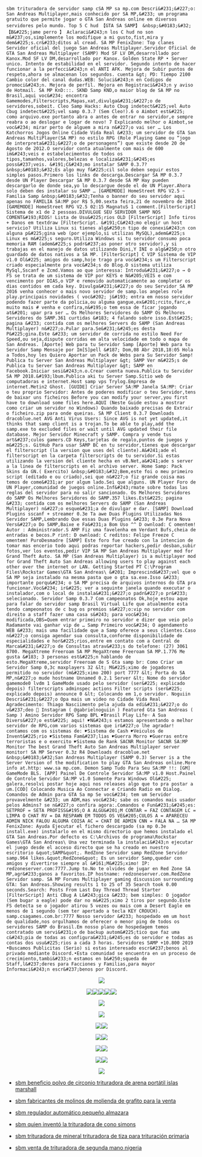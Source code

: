 
```
sbm trituradora de servidor samp cSA MP sa mp.com Descri&#231;&#227;o: San Andreas Multiplayer,mais conhecido por SA MP,&#233; um programa gratuito que permite jogar o GTA San Andreas online em diversos servidores pelo mundo. Top 5 C hud 【GTA SA SAMP】 &nbsp;&#0183;&#32;【B&#225;jame perro 】 Aclaraci&#243;n los C hud no son m&#237;os,simplemente los modifique a mi gusto,fist,mira y dem&#225;s.cr&#233;ditos al cread. SA MP FenixZone: Top clanes Servidor oficial del juego San Andreas Multiplayer.Servidor Oficial de GTA San Andreas Multiplayer (SAMP) Mod SF LV DM,desarrollado por Kanox.Mod SF LV DM,desarrollado por Kanox. Golden State RP • Server unico. Intento de estabilidad en el servidor. Segundo intento de hacer funcionar a la perfecci&#243;n el ANTI AFK. Mejora de Subir puntos de respeto,ahora se almacenan los segundos. cuenta &gt; PD: Tiempo 2100 Cambio color del canal dudas.WEB: Soluci&#243;n en Codigos de promoci&#243;n. Mejora de perfil. Mejora en Registraci&#243;n y aviso de Hotmail. SA MP KnD:::. SKND Samp KND,o maior blog de SA MP no Brasil,aqui voc&#234; encontra Gamemodes,Filterscripts,Mapas,xat,divulga&#231;&#227;o de servidores,sobeit. Cleo Samp Hacks: Auto Cbug indetect&#225;vel Auto Cbug indetect&#225;vel samp 0.3.7 (Sem Cleo!).6 o Aimbot est&#225; como arquivo.exe portanto abra o antes de entrar no servidor,e sempre reabra o ao deslogar e logar de novo! 7 Explicando melhor o Aimbot,se voc&#234; mirar perto de alguem a mira n&#227;o vai ser … Los Katchorros Jogos Online Cidade Vida Real &#233; um servidor de GTA San Andreas MultiPlayer(SA MP) no estilo RPG (Role Playing Game ou “jogo de interpreta&#231;&#227;o de personagens”) que existe desde 20 de Agosto de 2012.O servidor conta atualmente com mais de 600 im&#243;veis e estabelecimentos de todos os tipos,tamanhos,valores,belezas e localiza&#231;&#245;es poss&#237;veis. &#191;C&#243;mo instalar SAMP 0.3.7? &nbsp;&#0183;&#32;Es algo muy f&#225;cil solo deben seguir estos simples pasos.Primero los links de descarga.Descargar SA MP 0.3.7 desde UN Player Descargar SA MP 0.3.7 desde SA MP Hay pueden descargarlo de donde sea,yo lo descargue desde el de UN Player.Ahora solo deben des instalar su SAMP … [GAMEMODE] HomeStreet RPG V2.5 ~ Familia Samp &nbsp;&#0183;&#32;Tenha o banner do seu servidor aqui apenas no FAMILIA SA:MP por R$ 5,00.sexta feira,21 de novembro de 2014 [GAMEMODE] HomeStreet RPG V2.5 02:15 MagnatuS 1 comment.[FilterScript] Sistema de x1 de 2 pessoas.DIVULGUE SEU SERVIDOR SAMP NOS COMENT&#193;RIOS! Lista de Usu&#225;rios OLD [FilterScript] Info tiros + Danos em textdraw [FilterScript. &#191;C&#243;mo elegir un host servicio? Utiliza Linux si tienes alg&#250;n tipo de conexi&#243;n con alguna p&#225;gina web (por ejemplo,si utilizas MySQL),adem&#225;s Linux es m&#225;s seguro.Utiliza Windows si tu servidor consumo poca memoria RAM (adem&#225;s podr&#237;as poner otro servidor),y si trabajas en el manejo de datos utilizando Dini,Y INI o alg&#250;n otro guardado de datos nativos a SA MP. [FilterScript] C VIP Sistema de VIP v1.0 Ol&#225; amigos do samp,hoje trago pra voc&#234;s um Filterscript criado especialmente pra voc&#234;s do Blog.O sistema utiliza MySql,Sscanf e Zcmd.Vamos ao que interessa: Introdu&#231;&#227;o → O FS se trata de um sistema de VIP por KEYS e N&#205;VEIS e com vencimento por DIAS,o VIP e removido automaticamente ao completar os dias contidos em cada key. Divulga&#231;&#227;o do seu Servidor SA MP 2016 venha conhecer o mais novo servidor de samp.los angeles role play.principais novidades ( voc&#202; j&#193; entra em nosso servidor podendo fazer parte da policia,ou alguma gangue,ex&#201;rcito,farc,e muito mais # venha e confira,n&#195;o tem essa de ficar jogando at&#201; upar pra ser … Os Melhores Servidores do SAMP Os Melhores Servidores do SAMP.361 curtidas &#183; 4 falando sobre isso.Est&#225; pagina &#233; contida com os melhores Servers do SAMP (San Andreas Multiplayer) n&#227;o.Pular para.Se&#231;&#245;es desta P&#225;gina.Este &#233; um servidor de corrida no estilo Need For Speed,ou seja,dispute corridas em alta velocidade em todo o mapa de San Andreas. [Aporte] Web para tu Servidor Samp [Aporte] Web para tu Servidor Samp Mensaje por Im[S]pell &#187; Dom,08 Abr 2018,18:05 Hola a Todos,hoy les Quiero Aportar un Pack de Webs para Su Servidor Samp! Publica tu Server San Andreas Multiplayer &gt; SAMP Ver m&#225;s de Publica tu Server San Andreas Multiplayer &gt; SAMP en Facebook.Iniciar sesi&#243;n.o.Crear cuenta nueva.Publica tu Servidor SA MP 2018.&#193;lbum.Publica aki tu Server Samp.Sitio web de computadoras e internet.Host samp vps Trylog.Empresa de internet.Metin2 Ghost. [GUIDE] Criar Server SA:MP Janela SA:MP: Criar o teu proprio Servidor: Antes de poderes modificar o teu Servidor,tens de baixar uns ficheiros Before you can modify your server,you first have to download some files here.AQUI (Neste Guide estou a mostrar como criar um servidor no Windows) Quando baixado precisas de Extrair o ficheiro.zip para onde queiras. SA MP Client 0.3.7 Downloads dracoblue.net AVG Anti Virus Users: Since AVG is not yet updated,it thinks that samp client is a trojan.To be able to play,add the samp.exe to excluded files or wait until AVG updated their file database. Mejor Servidor Minecraft y SAMP. Compra y vende tus art&#237;culos gamers.CD Keys,tarjetas de regalo,puntos de juegos y m&#225;s. GitHub Para usar SAMP BC en tu servidor,tienes que descargar el filterscript (la version que uses del cliente).A&#241;ade el filterscript en la carpeta filterscripts de tu servidor.Si estas utilizando la version del cliente hecha en vB.Net,a&#241;ade s server a la linea de filterscripts en el archivo server. Home Samp: Pack Skins da GN.( Exercito) &nbsp;&#0183;&#32;Bem,este foi o meu primeiro script (editado e ou criado),sei que n&#227;o fiz grande coisa mas temos de come&#231;ar por algum lado.Sei que alguns. UN Player Foro de UN Player,comunidad de juegos online.Inf&#243;rmate sobre todas las reglas del servidor para no salir sancionado. Os Melhores Servidores do SAMP Os Melhores Servidores do SAMP.357 likes.Est&#225; pagina &#233; contida com os melhores Servers do SAMP (San Andreas Multiplayer) n&#227;o esque&#231;a de divulgar e dar. [SAMP] Download Plugins sscanf + streamer 0.3e Ta awe Duas Plugins Utilizadas Nos Servidor SAMP,Lembrando Que essas Duas Plugins &#233; 0.3e Para Nova Vers&#227;o Do SAMP,Baixe e Fa&#231;a Bom Uso ^^ D ownload: C omentem! Autor : Administrador.S AMP Fiz uma favelenha em Verdant Bufs,cheia de entradas e becos.P rint: D ownload: C reditos: Felipe Freeze C omentem! PuroDesmadre [SAMP] Este foro fue creado con la intencion de tomar mas encerio todo aqui podras reportar hackers,pedir desban,subir fotos,ver los eventos,pedir VIP SA MP San Andreas Multiplayer mod for Grand Theft Auto. SA MP (San Andreas Multiplayer) is a multiplayer mod for Grand Theft Auto San Andreas allowing users to play against each other over the internet or LAN. Getting Started PT C:\Program Files\Rockstar Games\GTA San Andreas\ &#201; Imprescind&#237;vel que o SA MP seja instalado na mesma pasta que o gta sa.exe.Isso &#233; importante porqu&#234; o SA MP precisa de arquivos internos do GTA pra funcionar.Voc&#234; ir&#225; ver a seguinte janela quando executar o instalador,com o local de instala&#231;&#227;o padr&#227;o pr&#233; selecionado. Servidor Samp 0.3.7 Com campeonatos Ok,hoje estou aque para falar do servidor samp Brasil Virtual Life que atualmente esta tendo campeonatos de c bug os premios s&#227;o:vip no servidor com direito a staff fazer uma casa s&#243; para voc&#234; modificada,OBS=Quem entrar primeiro no servidor e dizer que veio pelo Radamante vai ganhar vip de … Samp Primeiro voc&#234; O agendamento WEB &#233; mais uma facilidade que a Samp oferece a seus clientes.Caso n&#227;o consiga agendar sua consulta,conforme disponibilidade de especialidades e hor&#225;rios,entre em contato com a Central de Marca&#231;&#227;o de Consultas atrav&#233;s do telefone: (27) 3061 8700. MegaXtreme Freeroam SA MP MegaXtreme Freeroam SA MP.1.776 Me gusta &#183; 3 personas est&#225;n hablando de esto.MegaXtreme,servidor Freeroam de S Gta samp br: Como Criar um Servidor Samp 0,3c maxplayers 32 &lt; M&#225;ximo de jogadores permitido no servidor (m&#225;ximo 200) port 7777 &lt; Porta do SA MP,n&#227;o mude hostname Unnamed 0.2.1 Server &lt; Nome do servidor gamemode0 lvdm 1 GameMode usado pelo servidor (ser&#225; explicado depois) filterscripts adminspec actions Filter scripts (ser&#225; explicado depois) announce 0 &lt; Colocando em 1,o servidor. Noguiin Descri&#231;&#227;o Opa mais um video no Cidade Vida Real Agradecimento: Thiago Nasciimento pela ajuda da edi&#231;&#227;o do v&#237;deo 📱 Instagram ( @gabrielnoguiin ) Featured Gta San Andreas ( Samp ) Amino Servidor RPG Samp BPL ☛Brasil Play Life☜ A Sua Divers&#227;o est&#225; aqui! ☛N&#243;s estamos apresentando o melhor servidor de RPG,com varios sistemas que ir&#227;o lhe agradar! contamos com os sistemas de: ☛Sistema de Cash ☛Veiculos de Invent&#225;rio ☛Sistema Fam&#237;lias ☛Guerra Morro ☛Guerras entre terroristas e o exercito ☛Sistema de Rank SACNR Monitor SACNR SA:MP Monitor The best Grand Theft Auto San Andreas Multiplayer server monitor! SA MP Server 0.3z R4 Downloads dracoblue.net &nbsp;&#0183;&#32;San Andreas Multiplayer (SAMP 0.3) Server is a the Server Version of the modification to play GTA San Andreas online.More info at.http: www.sa mp.com. Demon Samp Tudo Para Seu SA:MP !!: [GM] GameMode BLS. [APP] Painel De Controle Servidor SA:MP v1.0 Host.Painel de Controle Servidor SA:MP v1.0 Somente Para Windows Ol&#225; galera,resolvi postar hoje aqui nos releases algo que to pra postar a um.[COD] Colocando Musica Ao Connectar e Criando Radio em Dialog. Comandos de Admin para GTA Sa mp Se voc&#234; tem um Servidor provavelmente &#233; um ADM,mas voc&#234; sabe os comandos mais usador pelos Admins? se n&#227;o confira agora:.Comandos e Fun&#231;&#245;es: SETPROF = SETA PROFISS&#195;O A ALGU&#201;M CONTAR = FAZ CONTAGEM LC = LIMPA O CHAT RV = DA RESPAWN EM TODOS OS VE&#205;CULOS A = APARECEU ADMIN NICK FALOU ALGUMA COISA AC = CHAT DE ADMIN CNN = FALA NA … SA MP FenixZone: Ayuda Ejecutar el fichero descargado (sa mp 0.3e install.exe) instalarlo en el mismo directorio que hemos instalado el GTA San Andreas.Por defecto es C:\Archivos de programa\Rockstar Games\GTA San Andreas\ Una vez terminada la instalaci&#243;n ejecutar el juego desde el acceso directo que se ha creado en nuestro escritorio &quot;SAMP&quot;. RedZone Servidor samp RedZone Servidor samp.964 likes.&quot;RedZone&quot; Es un servidor Samp,quedar con amigos y divertirse siempre al &#161;M&#225;ximo! IP: redzoneserver.com:7777.Jump to.No te olvides de jugar en Red Zone SA MP,agr&#233;ganos a favoritos.IP hostname: redzoneserver.com.RedZone Servidor samp. SA MP Forums Multiplayer gaming discussion surrounding GTA: San Andreas.Showing results 1 to 25 of 35 Search took 0.00 seconds.Search: Posts From Last Day Thread Thread Starter [FilterScript] Anti CBug A L&#243;gica &#233; bem simples: O jogador (Sem bugar a eagle) pode dar no m&#225;ximo 2 tiros por segundo.Este FS detecta se o jogador atirou 5 vezes ou mais com a Desert Eagle em menos de 1 segundo (sem ter apertado a tecla KEY CROUCH). samp.csagames.com.br:7777 Nosso servidor &#233; hospedado em um host de qualidade,nos orgulhamos de oferecer o menor ping de todos os servidores SAMP do Brasil.Em nosso plano de hospedagem temos contratado um servi&#231;o de backup autom&#225;tico que faz uma c&#243;pia de todas as configura&#231;&#245;es do servidor e todas as contas dos usu&#225;rios a cada 3 horas. Servidores SAMP +10.800 2019 •Buscamos Publicitas (Serio) si estas interesado escr&#237;benos al privado mediante Discord.•Esta comunidad se encuentra en un proceso de crecimiento,tambi&#233;n estamos en b&#250;squeda de Staff,l&#237;deres para Facciones y Familias,para mayor Informaci&#243;n escr&#237;benos por Discord. 
```

<div align="center">

<a href="https://es-crusher.shibang-china.com/github&k=sbm+trituradora+de+servidor+samp+c"><img src="https://static.shibang-china.com/es/crusher/logo.jpg"></a>

<a href="https://es-crusher.shibang-china.com/github&k=sbm+trituradora+de+servidor+samp+c"><img src="https://static.shibang-china.com/es/crusher/index.jpg"></a><a href="https://es-crusher.shibang-china.com/material.htmlgithub&k=sbm+trituradora+de+servidor+samp+c"><img src="https://static.shibang-china.com/es/crusher/material.jpg"></a><a href="https://es-crusher.shibang-china.com/application.htmlgithub&k=sbm+trituradora+de+servidor+samp+c"><img src="https://static.shibang-china.com/es/crusher/application.jpg"></a><a href="https://es-crusher.shibang-china.com/aboutus.htmlgithub&k=sbm+trituradora+de+servidor+samp+c"><img src="https://static.shibang-china.com/es/crusher/aboutus.jpg"></a><a href="https://es-crusher.shibang-china.com/contact.htmlgithub&k=sbm+trituradora+de+servidor+samp+c"><img src="https://static.shibang-china.com/es/crusher/contact.jpg"></a>

<a href="https://es-crusher.shibang-china.com/github&k=sbm+trituradora+de+servidor+samp+c"><img src="https://static.shibang-china.com/es/crusher/banner.jpg"></a>

<a href="https://swt.shibang-china.com/github&k=sbm+trituradora+de+servidor+samp+c"><img src="https://static.shibang-china.com/es/crusher/text.jpg"></a>

<a href="https://swt.shibang-china.com/github&k=sbm+trituradora+de+servidor+samp+c"><img src="https://static.shibang-china.com/es/crusher/chat.jpg"></a><a href="https://es-crusher.shibang-china.com/contact.htmlgithub&k=sbm+trituradora+de+servidor+samp+c"><img src="https://static.shibang-china.com/es/crusher/message.jpg"></a>

<a href="https://es-crusher.shibang-china.com/products/pe.htmlgithub&k=sbm+trituradora+de+servidor+samp+c"><img src="https://static.shibang-china.com/es/crusher/pe.jpg"></a><a href="https://es-crusher.shibang-china.com/products/pf.htmlgithub&k=sbm+trituradora+de+servidor+samp+c"><img src="https://static.shibang-china.com/es/crusher/pf.jpg"></a>

<a href="https://es-crusher.shibang-china.com/products/hpt.htmlgithub&k=sbm+trituradora+de+servidor+samp+c"><img src="https://static.shibang-china.com/es/crusher/hpt.jpg"></a><a href="https://es-crusher.shibang-china.com/products/vsi.htmlgithub&k=sbm+trituradora+de+servidor+samp+c"><img src="https://static.shibang-china.com/es/crusher/vsi.jpg"></a>

<a href="https://es-crusher.shibang-china.com/products/klv.htmlgithub&k=sbm+trituradora+de+servidor+samp+c"><img src="https://static.shibang-china.com/es/crusher/klv.jpg"></a><a href="https://es-crusher.shibang-china.com/products/portable.htmlgithub&k=sbm+trituradora+de+servidor+samp+c"><img src="https://static.shibang-china.com/es/crusher/portable.jpg"></a>

<a href="https://swt.shibang-china.com/github&k=sbm+trituradora+de+servidor+samp+c"><img src="https://static.shibang-china.com/es/crusher/case.jpg"></a>

</div>


* [sbm beneficio polvo de circonio trituradora de arena portátil islas marshall](sbm%20beneficio%20polvo%20de%20circonio%20trituradora%20de%20arena%20port%C3%A1til%20islas%20marshall.md)

* [sbm fabricantes de molinos de molienda de grafito para la venta](sbm%20fabricantes%20de%20molinos%20de%20molienda%20de%20grafito%20para%20la%20venta.md)

* [sbm regulador automático pequeño almazara](sbm%20regulador%20autom%C3%A1tico%20peque%C3%B1o%20almazara.md)

* [sbm quien inventó la trituradora de cono simons](sbm%20quien%20invent%C3%B3%20la%20trituradora%20de%20cono%20simons.md)

* [sbm trituradora de mineral trituradora de tiza para trituración primaria](sbm%20trituradora%20de%20mineral%20trituradora%20de%20tiza%20para%20trituraci%C3%B3n%20primaria.md)

* [sbm venta de trituradora de segunda mano nigeria](sbm%20venta%20de%20trituradora%20de%20segunda%20mano%20nigeria.md)